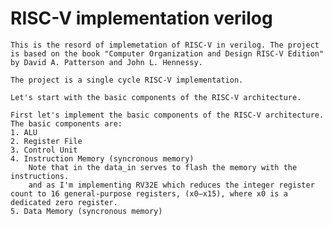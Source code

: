# RISC-V implementation verilog

    This is the resord of implemetation of RISC-V in verilog. The project is based on the book "Computer Organization and Design RISC-V Edition" by David A. Patterson and John L. Hennessy.

    The project is a single cycle RISC-V implementation. 

    Let's start with the basic components of the RISC-V architecture.

    First let's implement the basic components of the RISC-V architecture. The basic components are:
    1. ALU
    2. Register File
    3. Control Unit
    4. Instruction Memory (syncronous memory)
        Note that in the data_in serves to flash the memory with the instructions.
        and as I'm implementing RV32E which reduces the integer register count to 16 general-purpose registers, (x0–x15), where x0 is a dedicated zero register.
    5. Data Memory (syncronous memory)